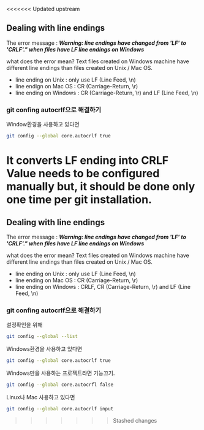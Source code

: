 <<<<<<< Updated upstream
## Dealing with line endings

The error message :
**_Warning: line endings have changed from 'LF' to 'CRLF'." when files have LF line endings on Windows_**

what does the error mean?
Text files created on Windows machine have different line endings than files created on Unix / Mac OS.

- line ending on Unix : only use LF (Line Feed, \n)
- line endign on Mac OS : CR (Carriage-Return, \r)
- line ending on Windows : CR (Carriage-Return, \r) and LF (Line Feed, \n)

### git confing autocrlf으로 해결하기

Window환경을 사용하고 있다면

```bash
git config --global core.autocrlf true
```

It converts LF ending into CRLF
Value needs to be configured manually but, it should be done only one time per git installation.
=======
## Dealing with line endings

The error message :
**_Warning: line endings have changed from 'LF' to 'CRLF'." when files have LF line endings on Windows_**

what does the error mean?
Text files created on Windows machine have different line endings than files created on Unix / Mac OS.

- line ending on Unix : only use LF (Line Feed, \n)
- line ending on Mac OS : CR (Carriage-Return, \r)
- line ending on Windows : CRLF, CR (Carriage-Return, \r) and LF (Line Feed, \n)

### git confing autocrlf으로 해결하기

설정확인을 위해

```bash
git config --global --list
```

Windows환경을 사용하고 있다면

```bash
git config --global core.autocrlf true
```

Windows만을 사용하는 프로젝트라면 기능끄기.

```bash
git config --global core.autocrfl false
```

Linux나 Mac 사용하고 있다면

```bash
git config --global core.autocrlf input
```
>>>>>>> Stashed changes

